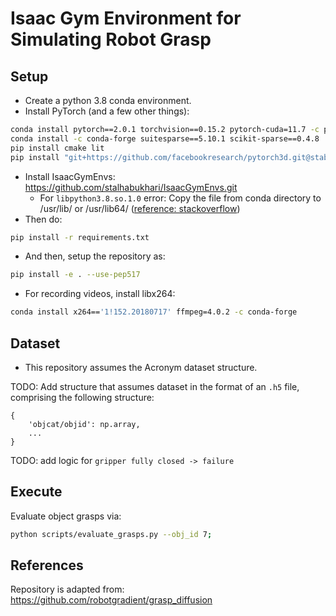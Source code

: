 # Isaac Gym Environment for Simulating Robot Grasp

## Setup

- Create a python 3.8 conda environment.
- Install PyTorch (and a few other things):
```sh
conda install pytorch==2.0.1 torchvision==0.15.2 pytorch-cuda=11.7 -c pytorch -c nvidia -y
conda install -c conda-forge suitesparse==5.10.1 scikit-sparse==0.4.8
pip install cmake lit
pip install "git+https://github.com/facebookresearch/pytorch3d.git@stable"
```
- Install IsaacGymEnvs: https://github.com/stalhabukhari/IsaacGymEnvs.git
    - For `libpython3.8.so.1.0` error: Copy the file from conda directory to /usr/lib/ or /usr/lib64/ ([reference: stackoverflow](https://stackoverflow.com/a/74725104))
- Then do:
```sh
pip install -r requirements.txt
```
- And then, setup the repository as:
```sh
pip install -e . --use-pep517
```
- For recording videos, install libx264:
```sh
conda install x264=='1!152.20180717' ffmpeg=4.0.2 -c conda-forge
```

## Dataset

- This repository assumes the Acronym dataset structure.

TODO: Add structure that assumes dataset in the format of an `.h5` file, comprising the following structure:

```
{
    'objcat/objid': np.array,
    ...
}
```

TODO: add logic for `gripper fully closed -> failure`

## Execute

Evaluate object grasps via:

```sh
python scripts/evaluate_grasps.py --obj_id 7;
```

## References

Repository is adapted from: https://github.com/robotgradient/grasp_diffusion
